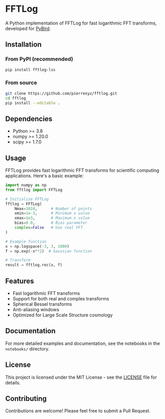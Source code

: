 # FFTLog

A Python implementation of FFTLog for fast logarithmic FFT transforms, developed for [PyBird](https://github.com/pierrexyz/pybird).

## Installation

### From PyPI (recommended)
```bash
pip install fftlog-lss
```

### From source
```bash
git clone https://github.com/pierrexyz/fftlog.git
cd fftlog
pip install --editable .
```

## Dependencies

- Python >= 3.8
- numpy >= 1.20.0
- scipy >= 1.7.0

## Usage

FFTLog provides fast logarithmic FFT transforms for scientific computing applications. Here's a basic example:

```python
import numpy as np
from fftlog import FFTLog

# Initialize FFTLog
fftlog = FFTLog(
    Nmax=1024,      # Number of points
    xmin=1e-3,      # Minimum x value
    xmax=1e3,       # Maximum x value
    bias=0.0,       # Bias parameter
    complex=False   # Use real FFT
)

# Example function
x = np.logspace(-3, 3, 1000)
f = np.exp(-x**2)  # Gaussian function

# Transform
result = fftlog.rec(x, f)
```

## Features

- Fast logarithmic FFT transforms
- Support for both real and complex transforms
- Spherical Bessel transforms
- Anti-aliasing windows
- Optimized for Large Scale Structure cosmology

## Documentation

For more detailed examples and documentation, see the notebooks in the `notebooks/` directory.

## License

This project is licensed under the MIT License - see the [LICENSE](LICENSE) file for details.

## Contributing

Contributions are welcome! Please feel free to submit a Pull Request.



